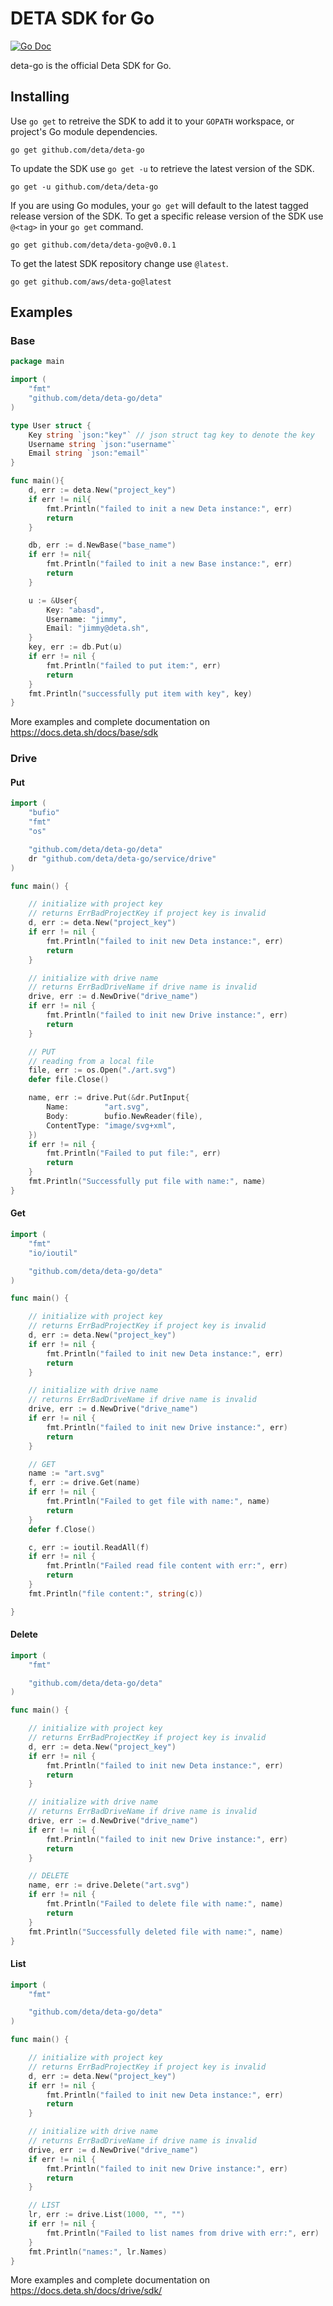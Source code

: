 # DETA SDK for Go

[![Go Doc](https://img.shields.io/badge/go-doc-blue)](https://godoc.org/github.com/deta/deta-go)

deta-go is the official Deta SDK for Go. 

## Installing

Use `go get` to retreive the SDK to add it to your `GOPATH` workspace, or project's Go module dependencies.

```
go get github.com/deta/deta-go
```

To update the SDK use `go get -u` to retrieve the latest version of the SDK.

```
go get -u github.com/deta/deta-go
```

If you are using Go modules, your `go get` will default to the latest tagged release version of the SDK. To get a specific release version of the SDK use `@<tag>` in your `go get` command.

```
go get github.com/deta/deta-go@v0.0.1
```

To get the latest SDK repository change use `@latest`.
```
go get github.com/aws/deta-go@latest
```

## Examples

### Base

```go
package main

import (
	"fmt"
	"github.com/deta/deta-go/deta"
)

type User struct {
	Key string `json:"key"` // json struct tag key to denote the key
	Username string `json:"username"`
	Email string `json:"email"`
}

func main(){
	d, err := deta.New("project_key")
	if err != nil{
		fmt.Println("failed to init a new Deta instance:", err)
		return
	}

	db, err := d.NewBase("base_name")
	if err != nil{
		fmt.Println("failed to init a new Base instance:", err)
		return
	}

	u := &User{
		Key: "abasd",
		Username: "jimmy",
		Email: "jimmy@deta.sh",
	}
	key, err := db.Put(u)
	if err != nil {
		fmt.Println("failed to put item:", err)
		return
	}
	fmt.Println("successfully put item with key", key)
}
```

More examples and complete documentation on https://docs.deta.sh/docs/base/sdk

### Drive

#### Put
```go
import (
    "bufio"
    "fmt"
    "os"

    "github.com/deta/deta-go/deta"
    dr "github.com/deta/deta-go/service/drive"
)

func main() {

    // initialize with project key
    // returns ErrBadProjectKey if project key is invalid
    d, err := deta.New("project_key")
    if err != nil {
        fmt.Println("failed to init new Deta instance:", err)
        return
    }

    // initialize with drive name
    // returns ErrBadDriveName if drive name is invalid
    drive, err := d.NewDrive("drive_name")
    if err != nil {
        fmt.Println("failed to init new Drive instance:", err)
        return
    }

    // PUT
    // reading from a local file
    file, err := os.Open("./art.svg")
    defer file.Close()

    name, err := drive.Put(&dr.PutInput{
        Name:        "art.svg",
        Body:        bufio.NewReader(file),
        ContentType: "image/svg+xml",
    })
    if err != nil {
        fmt.Println("Failed to put file:", err)
        return
    }
    fmt.Println("Successfully put file with name:", name)
}
```

#### Get
```go
import (
    "fmt"
    "io/ioutil"

    "github.com/deta/deta-go/deta"
)

func main() {

    // initialize with project key
    // returns ErrBadProjectKey if project key is invalid
    d, err := deta.New("project_key")
    if err != nil {
        fmt.Println("failed to init new Deta instance:", err)
        return
    }

    // initialize with drive name
    // returns ErrBadDriveName if drive name is invalid
    drive, err := d.NewDrive("drive_name")
    if err != nil {
        fmt.Println("failed to init new Drive instance:", err)
        return
    }

    // GET
    name := "art.svg"
    f, err := drive.Get(name)
    if err != nil {
        fmt.Println("Failed to get file with name:", name)
        return
    }
    defer f.Close()

    c, err := ioutil.ReadAll(f)
    if err != nil {
        fmt.Println("Failed read file content with err:", err)
        return
    }
    fmt.Println("file content:", string(c))

}
```

#### Delete
```go
import (
    "fmt"

    "github.com/deta/deta-go/deta"
)

func main() {

    // initialize with project key
    // returns ErrBadProjectKey if project key is invalid
    d, err := deta.New("project_key")
    if err != nil {
        fmt.Println("failed to init new Deta instance:", err)
        return
    }

    // initialize with drive name
    // returns ErrBadDriveName if drive name is invalid
    drive, err := d.NewDrive("drive_name")
    if err != nil {
        fmt.Println("failed to init new Drive instance:", err)
        return
    }

    // DELETE
    name, err := drive.Delete("art.svg")
    if err != nil {
        fmt.Println("Failed to delete file with name:", name)
        return
    }
    fmt.Println("Successfully deleted file with name:", name)
}
```

#### List
```go
import (
    "fmt"

    "github.com/deta/deta-go/deta"
)

func main() {

    // initialize with project key
    // returns ErrBadProjectKey if project key is invalid
    d, err := deta.New("project_key")
    if err != nil {
        fmt.Println("failed to init new Deta instance:", err)
        return
    }

    // initialize with drive name
    // returns ErrBadDriveName if drive name is invalid
    drive, err := d.NewDrive("drive_name")
    if err != nil {
        fmt.Println("failed to init new Drive instance:", err)
        return
    }

    // LIST
    lr, err := drive.List(1000, "", "")
    if err != nil {
        fmt.Println("Failed to list names from drive with err:", err)
    }
    fmt.Println("names:", lr.Names)
}
```
More examples and complete documentation on https://docs.deta.sh/docs/drive/sdk/
